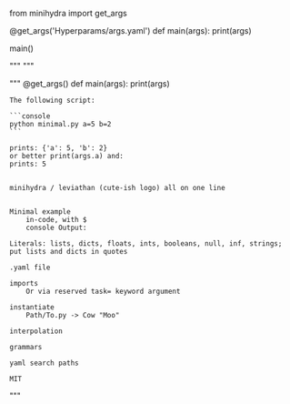 from minihydra import get_args


@get_args('Hyperparams/args.yaml')
def main(args):
print(args)


main()


"""
"""

"""
@get_args()
def main(args):
print(args)

    The following script:
    
    ```console
    python minimal.py a=5 b=2
    ```
    
    prints: {'a': 5, 'b': 2}
    or better print(args.a) and:
    prints: 5
    
    
    minihydra / leviathan (cute-ish logo) all on one line
    
    
    Minimal example
        in-code, with $
        console Output:
        
    Literals: lists, dicts, floats, ints, booleans, null, inf, strings; put lists and dicts in quotes
    
    .yaml file
    
    imports
        Or via reserved task= keyword argument
    
    instantiate
        Path/To.py -> Cow "Moo"
    
    interpolation
    
    grammars
    
    yaml search paths
    
    MIT
"""
